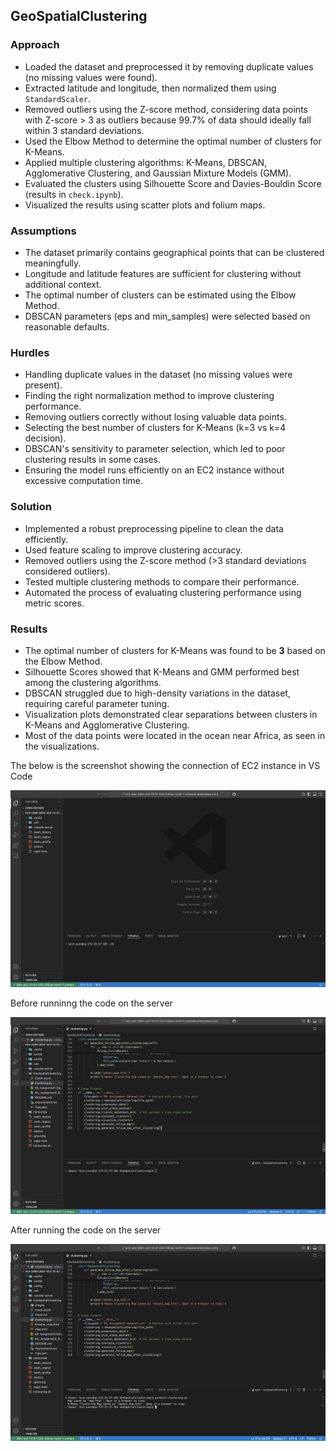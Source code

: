 <h2>GeoSpatialClustering</h2>

<h3>Approach</h3>
<ul>
    <li>Loaded the dataset and preprocessed it by removing duplicate values (no missing values were found).</li>
    <li>Extracted latitude and longitude, then normalized them using <code>StandardScaler</code>.</li>
    <li>Removed outliers using the Z-score method, considering data points with Z-score &gt; 3 as outliers because 99.7% of data should ideally fall within 3 standard deviations.</li>
    <li>Used the Elbow Method to determine the optimal number of clusters for K-Means.</li>
    <li>Applied multiple clustering algorithms: K-Means, DBSCAN, Agglomerative Clustering, and Gaussian Mixture Models (GMM).</li>
    <li>Evaluated the clusters using Silhouette Score and Davies-Bouldin Score (results in <code>check.ipynb</code>).</li>
    <li>Visualized the results using scatter plots and folium maps.</li>
</ul>

<h3>Assumptions</h3>
<ul>
    <li>The dataset primarily contains geographical points that can be clustered meaningfully.</li>
    <li>Longitude and latitude features are sufficient for clustering without additional context.</li>
    <li>The optimal number of clusters can be estimated using the Elbow Method.</li>
    <li>DBSCAN parameters (eps and min_samples) were selected based on reasonable defaults.</li>
</ul>

<h3>Hurdles</h3>
<ul>
    <li>Handling duplicate values in the dataset (no missing values were present).</li>
    <li>Finding the right normalization method to improve clustering performance.</li>
    <li>Removing outliers correctly without losing valuable data points.</li>
    <li>Selecting the best number of clusters for K-Means (k=3 vs k=4 decision).</li>
    <li>DBSCAN's sensitivity to parameter selection, which led to poor clustering results in some cases.</li>
    <li>Ensuring the model runs efficiently on an EC2 instance without excessive computation time.</li>
</ul>

<h3>Solution</h3>
<ul>
    <li>Implemented a robust preprocessing pipeline to clean the data efficiently.</li>
    <li>Used feature scaling to improve clustering accuracy.</li>
    <li>Removed outliers using the Z-score method (&gt;3 standard deviations considered outliers).</li>
    <li>Tested multiple clustering methods to compare their performance.</li>
    <li>Automated the process of evaluating clustering performance using metric scores.</li>
</ul>

<h3>Results</h3>
<ul>
    <li>The optimal number of clusters for K-Means was found to be <strong>3</strong> based on the Elbow Method.</li>
    <li>Silhouette Scores showed that K-Means and GMM performed best among the clustering algorithms.</li>
    <li>DBSCAN struggled due to high-density variations in the dataset, requiring careful parameter tuning.</li>
    <li>Visualization plots demonstrated clear separations between clusters in K-Means and Agglomerative Clustering.</li>
    <li>Most of the data points were located in the ocean near Africa, as seen in the visualizations.</li>
</ul>


<p>The below is the screenshot showing the connection of EC2 instance in VS Code</p>
<img src="images_readme/ec2instance.png" alt="EC2 Connection" width="800">

<p>Before runninng the code on the server</p>
<img src="images_readme/image.png" alt="Before Execution" width="800">

<p>After running the code on the server</p>
<img src="images_readme/image-1.png" alt="After Execution" width="800">

